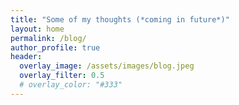 ```yaml
---
title: "Some of my thoughts (*coming in future*)"
layout: home
permalink: /blog/
author_profile: true
header:
  overlay_image: /assets/images/blog.jpeg
  overlay_filter: 0.5
  # overlay_color: "#333"
---
```

